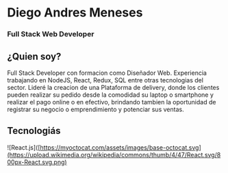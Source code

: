 # Diego Andres Meneses
### Full Stack Web Developer


## ¿Quien soy?
Full Stack Developer con formacion como Diseñador Web. Experiencia trabajando en NodeJS, React, Redux, SQL entre otras tecnologias del sector. Lideré la creacion de una Plataforma de delivery, donde los clientes pueden realizar su pedido desde la comodidad su laptop o smartphone y realizar el pago online o en efectivo, brindando tambien la oportunidad de registrar su negocio o emprendimiento y potenciar sus ventas.


## Tecnologiás
![React.js]([https://myoctocat.com/assets/images/base-octocat.svg](https://upload.wikimedia.org/wikipedia/commons/thumb/4/47/React.svg/800px-React.svg.png)
